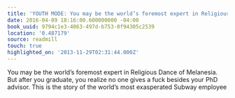 ```yaml
---
title: 'YOUTH MODE: You may be the world’s foremost expert in Religious Dance of…'
date: 2016-04-09 18:16:00.600000000 -04:00
book_uuid: 9794c1e3-4063-497d-b753-0f94305c2539
location: '0.487179'
source: readmill
touch: true
highlighted_on: '2013-11-29T02:31:44.000Z'
---
```


You may be the world’s foremost expert in Religious Dance of Melanesia. But after you graduate, you realize no one gives a fuck besides your PhD advisor. This is the story of the world’s most exasperated Subway employee